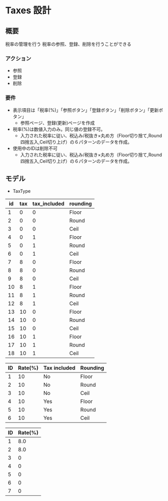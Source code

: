 # Taxes 設計

## 概要

税率の管理を行う
税率の参照、登録、削除を行うことができる

### アクション

- 参照
- 登録
- 削除

### 要件

- 表示項目は「税率(%)」「参照ボタン」「登録ボタン」「削除ボタン」「更新ボタン」
  - 参照ページ、登録(更新)ページを作成
- 税率(%)は数値入力のみ。同じ値の登録不可。
  - 入力された税率に従い、税込み/税抜き×丸め方（Floor切り捨て,Round四捨五入,Ceil切り上げ）の６パターンのデータを作成。
- 使用中のIDは削除不可
  - 入力された税率に従い、税込み/税抜き×丸め方（Floor切り捨て,Round四捨五入,Ceil切り上げ）の６パターンのデータを作成。

## モデル

- TaxType

| id  | tax     | tax_included | rounding |
| --- | ------- | ------------ | -------- |
| 1   | 0       | 0            | Floor    |
| 2   | 0       | 0            | Round    |
| 3   | 0       | 0            | Ceil     |
| 4   | 0       | 1            | Floor    |
| 5   | 0       | 1            | Round    |
| 6   | 0       | 1            | Ceil     |
| 7   | 8       | 0            | Floor    |
| 8   | 8       | 0            | Round    |
| 9   | 8       | 0            | Ceil     |
| 10  | 8       | 1            | Floor    |
| 11  | 8       | 1            | Round    |
| 12  | 8       | 1            | Ceil     |
| 13  | 10      | 0            | Floor    |
| 14  | 10      | 0            | Round    |
| 15  | 10      | 0            | Ceil     |
| 16  | 10      | 1            | Floor    |
| 17  | 10      | 1            | Round    |
| 18  | 10      | 1            | Ceil     |

| ID  | Rate(%) | Tax included | Rounding |
| --- | ------- | ------------ | -------- |
| 1   | 10      | No           | Floor    |
| 2   | 10      | No           | Round    |
| 3   | 10      | No           | Ceil     |
| 4   | 10      | Yes          | Floor    |
| 5   | 10      | Yes          | Round    |
| 6   | 10      | Yes          | Ceil     |


| ID  | Rate(%) |
| --- | ------- |
| 1   | 8.0     |
| 2   | 8.0     | // 税込みFloor切り捨て
| 3   | 0       | // 税込みRound四捨五入
| 4   | 0       | // 税込みCeil切り上げ
| 5   | 0       | // 税抜きFloor切り捨て
| 6   | 0       | // 税抜きRound四捨五入
| 7   | 0       | // 税抜きCeil切り上げ